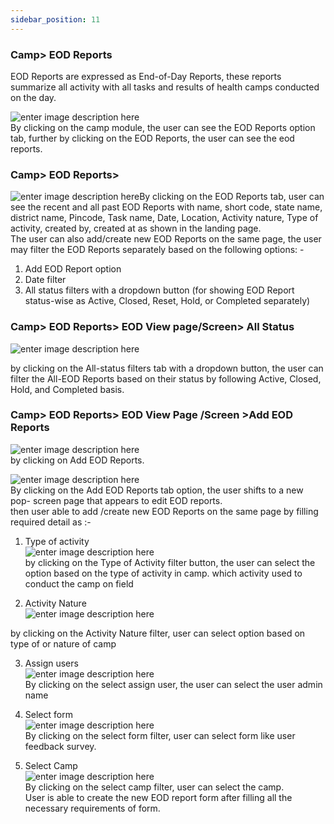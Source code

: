 ```yaml
---
sidebar_position: 11
---
```




### Camp> EOD Reports

EOD Reports are expressed as End-of-Day Reports, these reports summarize all
activity with all tasks and results of health camps conducted on the day.

![enter image description
here](https://res.cloudinary.com/teleopdassets/image/upload/v1717504698/EoQ_se80qn.jpg)  
By clicking on the camp module, the user can see the EOD Reports option tab,
further by clicking on the EOD Reports, the user can see the eod reports.

### Camp> EOD Reports>

![enter image description
here](https://res.cloudinary.com/teleopdassets/image/upload/v1717526844/eod_r_-1_bwhbpb.jpg)By
clicking on the EOD Reports tab, user can see the recent and all past EOD
Reports with name, short code, state name, district name, Pincode, Task name,
Date, Location, Activity nature, Type of activity, created by, created at as
shown in the landing page.  
The user can also add/create new EOD Reports on the same page, the user may
filter the EOD Reports separately based on the following options: -

1. Add EOD Report option
2. Date filter
3. All status filters with a dropdown button (for showing EOD Report status-wise as Active, Closed, Reset, Hold, or Completed separately)

### Camp> EOD Reports> EOD View page/Screen> All Status

![enter image description
here](https://res.cloudinary.com/teleopdassets/image/upload/v1717539717/eod_screen_all_status_z7pu0e.jpg)

by clicking on the All-status filters tab with a dropdown button, the user can
filter the All-EOD Reports based on their status by following Active, Closed,
Hold, and Completed basis.

### Camp> EOD Reports> EOD View Page /Screen >Add EOD Reports

![enter image description
here](https://res.cloudinary.com/teleopdassets/image/upload/v1717537740/eodr-0_dvtsmt.jpg)  
by clicking on Add EOD Reports.

![enter image description
here](https://res.cloudinary.com/teleopdassets/image/upload/v1717537878/eodr-2_ow54cj.jpg)  
By clicking on the Add EOD Reports tab option, the user shifts to a new pop-
screen page that appears to edit EOD reports.  
then user able to add /create new EOD Reports on the same page by filling
required detail as :-

1. Type of activity  
   ![enter image description
here](https://res.cloudinary.com/teleopdassets/image/upload/v1717561237/eodr-2a_p8ykpy.jpg)  
   by clicking on the Type of Activity filter button, the user can select the
   option based on the type of activity in camp. which activity used to conduct
   the camp on field

2. Activity Nature  
   ![enter image description
here](https://res.cloudinary.com/teleopdassets/image/upload/v1717561283/eodr-2c_kyzikw.jpg)

by clicking on the Activity Nature filter, user can select option based on
type of or nature of camp

3. Assign users  
   ![enter image description
here](https://res.cloudinary.com/teleopdassets/image/upload/v1717561321/eodr-2b_ltzjik.jpg)  
   By clicking on the select assign user, the user can select the user admin name

4. Select form  
   ![enter image description
here](https://res.cloudinary.com/teleopdassets/image/upload/v1717561459/Screenshot_2024-06-05_095316_ubwl0s.jpg)  
   By clicking on the select form filter, user can select form like user feedback
   survey.

5. Select Camp  
   ![enter image description
here](https://res.cloudinary.com/teleopdassets/image/upload/v1717561412/eodr-2d_l8lii7.jpg)  
   By clicking on the select camp filter, user can select the camp.  
   User is able to create the new EOD report form after filling all the necessary
   requirements of form.
